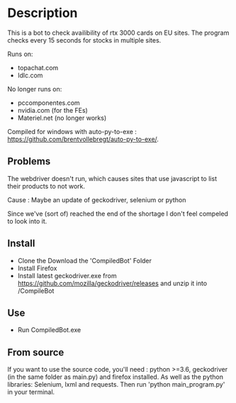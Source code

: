 # Description

This is a bot to check availibility of rtx 3000 cards on EU sites. The program checks every 15 seconds for stocks in multiple sites.

Runs on:
- topachat.com
- ldlc.com

No longer runs on:
- pccomponentes.com
- nvidia.com (for the FEs)
- Materiel.net (no longer works)

Compiled for windows with auto-py-to-exe : <https://github.com/brentvollebregt/auto-py-to-exe/>.

## Problems

The webdriver doesn't run, which causes sites that use javascript to list their products to not work.

Cause : Maybe an update of geckodriver, selenium or python

Since we've (sort of) reached the end of the shortage I don't feel
compeled to look into it.

## Install

- Clone the Download the 'CompiledBot' Folder
- Install Firefox
- Install latest geckodriver.exe from <https://github.com/mozilla/geckodriver/releases> and unzip it into /CompileBot

## Use

- Run CompiledBot.exe

## From source

If you want to use the source code, you'll need : python >=3.6, geckodriver (in the same folder as main.py) and firefox installed.
As well as the python libraries: Selenium, lxml and requests. Then run 'python main_program.py' in your terminal.
